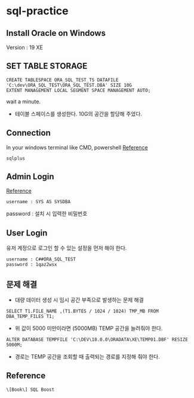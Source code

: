# sql-practice


## Install Oracle on Windows
Version : 19 XE


## SET TABLE STORAGE
```
CREATE TABLESPACE ORA_SQL_TEST_TS DATAFILE 'C:\dev\ORA_SQL_TEST\ORA_SQL_TEST.DBA' SIZE 10G
EXTENT MANAGEMENT LOCAL SEGMENT SPACE MANAGEMENT AUTO;
```
wait a minute.

- 테이블 스페이스를 생성한다. 10G의 공간을 할당해 주었다.


## Connection
In your windows terminal like CMD, powershell
[Reference](https://docs.oracle.com/cd/E18283_01/appdev.112/e10766/tdddg_connecting.htm#CEGDIFBC)
```
sqlplus
```

## Admin Login
[Reference](https://docs.oracle.com/database/121/ADMQS/GUID-DE8A79BD-FAE4-4364-98FF-D2BD992A06E7.htm#ADMQS0361)
```
username : SYS AS SYSDBA
```
password : 설치 시 입력한 비밀번호


## User Login
유저 계정으로 로그인 할 수 있는 설정을 먼저 해야 한다.
```
username : C##ORA_SQL_TEST
password : 1qaz2wsx
```

## 문제 해결
- 대량 데이터 생성 시 임시 공간 부족으로 발생하는 문제 해결
```
SELECT T1.FILE_NAME ,(T1.BYTES / 1024 / 1024) TMP_MB FROM DBA_TEMP_FILES T1;
```
- 위 값이 5000 미만이라면 (5000MB) TEMP 공간을 늘려줘야 한다.
```
ALTER DATABASE TEMPFILE 'C:\DEV\18.0.0\ORADATA\XE\TEMP01.DBF' RESIZE 5000M;
```
- 경로는 TEMP 공간을 조회할 때 출력되는 경로를 지정해 줘야 한다.


## Reference
```
\[Book\] SQL Boost
```
